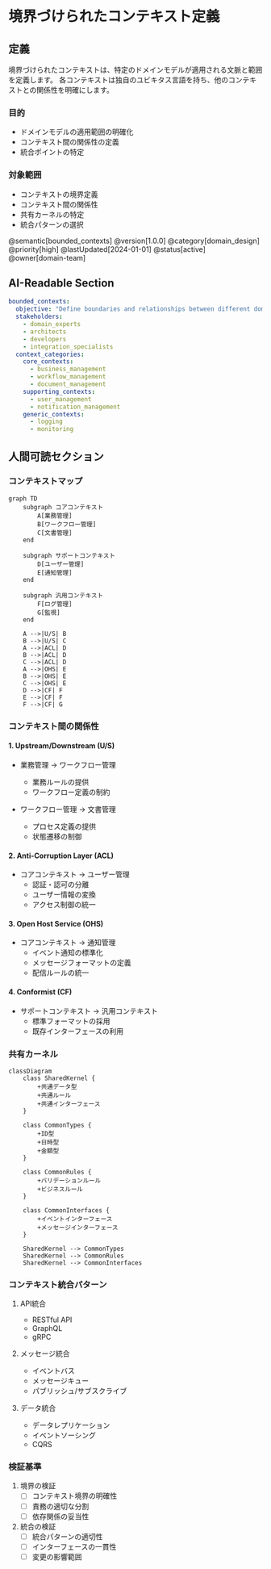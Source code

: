 # 境界づけられたコンテキスト定義

## 定義
境界づけられたコンテキストは、特定のドメインモデルが適用される文脈と範囲を定義します。
各コンテキストは独自のユビキタス言語を持ち、他のコンテキストとの関係性を明確にします。

### 目的
- ドメインモデルの適用範囲の明確化
- コンテキスト間の関係性の定義
- 統合ポイントの特定

### 対象範囲
- コンテキストの境界定義
- コンテキスト間の関係性
- 共有カーネルの特定
- 統合パターンの選択

@semantic[bounded_contexts]
@version[1.0.0]
@category[domain_design]
@priority[high]
@lastUpdated[2024-01-01]
@status[active]
@owner[domain-team]

## AI-Readable Section

```yaml
bounded_contexts:
  objective: "Define boundaries and relationships between different domain contexts"
  stakeholders:
    - domain_experts
    - architects
    - developers
    - integration_specialists
  context_categories:
    core_contexts:
      - business_management
      - workflow_management
      - document_management
    supporting_contexts:
      - user_management
      - notification_management
    generic_contexts:
      - logging
      - monitoring
```

## 人間可読セクション

### コンテキストマップ

```mermaid
graph TD
    subgraph コアコンテキスト
        A[業務管理]
        B[ワークフロー管理]
        C[文書管理]
    end
    
    subgraph サポートコンテキスト
        D[ユーザー管理]
        E[通知管理]
    end
    
    subgraph 汎用コンテキスト
        F[ログ管理]
        G[監視]
    end
    
    A -->|U/S| B
    B -->|U/S| C
    A -->|ACL| D
    B -->|ACL| D
    C -->|ACL| D
    A -->|OHS| E
    B -->|OHS| E
    C -->|OHS| E
    D -->|CF| F
    E -->|CF| F
    F -->|CF| G
```

### コンテキスト間の関係性

#### 1. Upstream/Downstream (U/S)
- 業務管理 → ワークフロー管理
  - 業務ルールの提供
  - ワークフロー定義の制約

- ワークフロー管理 → 文書管理
  - プロセス定義の提供
  - 状態遷移の制御

#### 2. Anti-Corruption Layer (ACL)
- コアコンテキスト → ユーザー管理
  - 認証・認可の分離
  - ユーザー情報の変換
  - アクセス制御の統一

#### 3. Open Host Service (OHS)
- コアコンテキスト → 通知管理
  - イベント通知の標準化
  - メッセージフォーマットの定義
  - 配信ルールの統一

#### 4. Conformist (CF)
- サポートコンテキスト → 汎用コンテキスト
  - 標準フォーマットの採用
  - 既存インターフェースの利用

### 共有カーネル

```mermaid
classDiagram
    class SharedKernel {
        +共通データ型
        +共通ルール
        +共通インターフェース
    }
    
    class CommonTypes {
        +ID型
        +日時型
        +金額型
    }
    
    class CommonRules {
        +バリデーションルール
        +ビジネスルール
    }
    
    class CommonInterfaces {
        +イベントインターフェース
        +メッセージインターフェース
    }
    
    SharedKernel --> CommonTypes
    SharedKernel --> CommonRules
    SharedKernel --> CommonInterfaces
```

### コンテキスト統合パターン

1. API統合
   - RESTful API
   - GraphQL
   - gRPC

2. メッセージ統合
   - イベントバス
   - メッセージキュー
   - パブリッシュ/サブスクライブ

3. データ統合
   - データレプリケーション
   - イベントソーシング
   - CQRS

### 検証基準

1. 境界の検証
   - [ ] コンテキスト境界の明確性
   - [ ] 責務の適切な分割
   - [ ] 依存関係の妥当性

2. 統合の検証
   - [ ] 統合パターンの適切性
   - [ ] インターフェースの一貫性
   - [ ] 変更の影響範囲 
